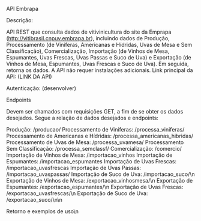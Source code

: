 API Embrapa



Descrição:

API REST que consulta dados de vitivinicultura do site da Emprapa (http://vitibrasil.cnpuv.embrapa.br), incluindo dados de Produção, Processamento (de Viníferas, Americanas e Hídridas, Uvas de Mesa e Sem Classificação), Comercialização, Importação (de Vinhos de Mesa, Espumantes, Uvas Frescas, Uvas Passas e Suco de Uva) e Exportação (de Vinhos de Mesa, Espumantes, Uvas Frescas e Suco de Uva). Em seguida, retorna os dados. A API não requer instalações adicionais.
Link principal da API: (LINK DA API)



Autenticação: (desenvolver)




Endpoints



Devem ser chamados com requisições GET, a fim de se obter os dados desejados. Segue a relação de dados desejados e endpoints:

Produção: /producao/
Processamento de Viníferas: /processa_viniferas/
Processamento de Americanas e Hídridas: /processa_americanas_hibridas/
Processamento de Uvas de Mesa: /processa_uvamesa/
Processamento Sem Classificação: /processa_semclassf/
Comercialização: /comercio/
Importação de Vinhos de Mesa: /importacao_vinhos
Importação de Espumantes: /importacao_espumantes
Importação de Uvas Frescas: /importacao_uvasfrescas
Importação de Uvas Passas: /importacao_uvaspassas/
Importação de Suco de Uva: /importacao_suco/\n
Exportação de Vinhos de Mesa: /exportacao_vinhosmesa/\n
Exportação de Espumantes: /exportacao_espumantes/\n
Exportação de Uvas Frescas: /exportacao_uvasfrescas/\n
Exportação de Suco de Uva: /exportacao_suco/\n\n



Retorno e exemplos de uso\n



           
